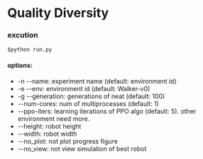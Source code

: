 # Quality Diversity

### excution
```
$python run.py
```
#### options:
- -n --name: experiment name (default: environment id)
- -e --env: environment id (default: Walker-v0)
- -g --generation: generations of neat (default: 100)
- --num-cores: num of multiprocesses (default: 1)
- --ppo-iters: learning iterations of PPO algo (default: 5). other environment need more.
- --height: robot height
- --width: robot width
- --no_plot: not plot progress figure
- --no_view: not view simulation of best robot
